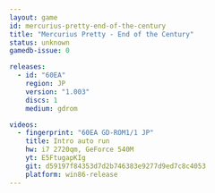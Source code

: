 ```yaml
---
layout: game
id: mercurius-pretty-end-of-the-century
title: "Mercurius Pretty - End of the Century"
status: unknown
gamedb-issue: 0

releases:
  - id: "60EA"
    region: JP
    version: "1.003"
    discs: 1
    medium: gdrom

videos:
  - fingerprint: "60EA GD-ROM1/1 JP"
    title: Intro auto run
    hw: i7 2720qm, GeForce 540M
    yt: E5FtugapKIg
    git: d59197f84353d7d2b746383e9277d9ed7c8c4053
    platform: win86-release
---
```

